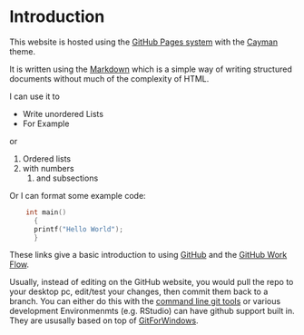 # Introduction

This website is hosted using the [GitHub Pages system](https://pages.github.com) with the [Cayman](https://github.com/pages-themes/cayman) theme.

It is written using the [Markdown](https://guides.github.com/features/mastering-markdown/) which is a simple way of writing structured documents without much of the complexity of HTML.

I can use it to

* Write unordered Lists
* For Example

or 

1.  Ordered lists
1.  with numbers
    1.  and subsections

Or I can format some example code:


```c
    int main() 
      {
      printf("Hello World");
      }
```

These links give a basic introduction to using [GitHub](https://guides.github.com/activities/hello-world/) and the [GitHub Work Flow](https://guides.github.com/introduction/flow/).

Usually, instead of editing on the GitHub website,  you would pull the repo to your desktop pc, edit/test your changes, then commit 
them back to a branch.  You can either do this with the [command line git tools](https://docs.gitlab.com/ce/gitlab-basics/start-using-git.html) or various development Environmenmts (e.g. RStudio) can have github support built in.  They are ususally based on top of [GitForWindows](https://gitforwindows.org).


